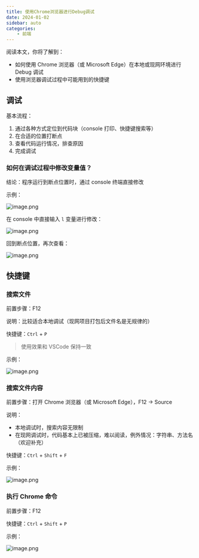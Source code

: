 ```yaml
---
title: 使用Chrome浏览器进行Debug调试
date: 2024-01-02
sidebar: auto
categories:
    - 前端
---
```


阅读本文，你将了解到：

-   如何使用 Chrome 浏览器（或 Microsoft Edge）在本地或现网环境进行 Debug 调试
-   使用浏览器调试过程中可能用到的快捷键

## 调试

基本流程：

1. 通过各种方式定位到代码块（console 打印、快捷键搜索等）
2. 在合适的位置打断点
3. 查看代码运行情况，排查原因
4. 完成调试

### 如何在调试过程中修改变量值？

结论：程序运行到断点位置时，通过 console 终端直接修改

示例：

![image.png](https://s2.loli.net/2024/01/03/KvYq8BflSALWir9.png)

在 console 中直接输入 `l` 变量进行修改：

![image.png](https://s2.loli.net/2024/01/03/MGtjgwdyazWnNke.png)

回到断点位置，再次查看：

![image.png](https://s2.loli.net/2024/01/03/lg5NqbvVUHfJYRk.png)

## 快捷键

### 搜索文件

前置步骤：F12

说明：比较适合本地调试（现网项目打包后文件名是无规律的）

快捷键：`Ctrl` + `P`

> 使用效果和 VSCode 保持一致

示例：

![image.png](https://s2.loli.net/2024/01/02/czC6dPe12k9agvK.png)

### 搜索文件内容

前置步骤：打开 Chrome 浏览器（或 Microsoft Edge），F12 -> Source

说明：

-   本地调试时，搜索内容无限制
-   在现网调试时，代码基本上已被压缩，难以阅读，例外情况：字符串、方法名（欢迎补充）

快捷键：`Ctrl` + `Shift` + `F`

示例：

![image.png](https://s2.loli.net/2024/01/02/QMowc6ZzBdt9O5g.png)

### 执行 Chrome 命令

前置步骤：F12

快捷键：`Ctrl` + `Shift` + `P`

示例：

![image.png](https://s2.loli.net/2024/01/02/EsbnZc8L3AJpmH9.png)
